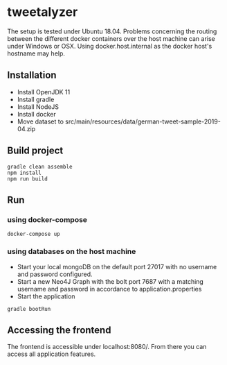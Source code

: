 # tweetalyzer
The setup is tested under Ubuntu 18.04. Problems concerning the routing between the different docker containers over the host machine can arise under Windows or OSX. Using docker.host.internal as the docker host's hostname may help.

## Installation

* Install OpenJDK 11
* Install gradle
* Install NodeJS
* Install docker
* Move dataset to src/main/resources/data/german-tweet-sample-2019-04.zip

## Build project

```
gradle clean assemble
npm install
npm run build
```

## Run

### using docker-compose
```
docker-compose up
```

### using databases on the host machine

* Start your local mongoDB on the default port 27017 with no username and password configured.
* Start a new Neo4J Graph with the bolt port 7687 with a matching username and password in accordance to application.properties
* Start the application

```
gradle bootRun
```

## Accessing the frontend
The frontend is accessible under localhost:8080/. From there you can access all application features.
